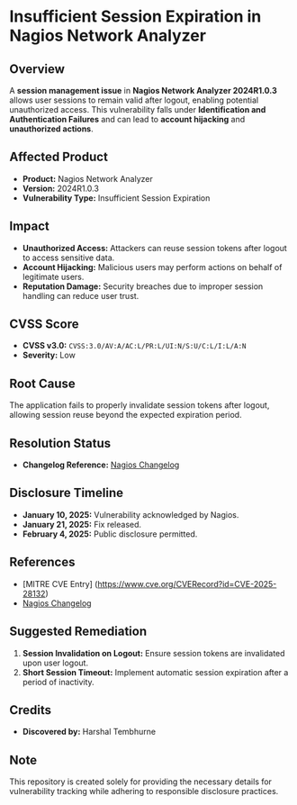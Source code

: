 # Insufficient Session Expiration in Nagios Network Analyzer  

## Overview  
A **session management issue** in **Nagios Network Analyzer 2024R1.0.3** allows user sessions to remain valid after logout, enabling potential unauthorized access. This vulnerability falls under **Identification and Authentication Failures** and can lead to **account hijacking** and **unauthorized actions**.  

## Affected Product  
- **Product:** Nagios Network Analyzer  
- **Version:** 2024R1.0.3  
- **Vulnerability Type:** Insufficient Session Expiration  

## Impact  
- **Unauthorized Access:** Attackers can reuse session tokens after logout to access sensitive data.  
- **Account Hijacking:** Malicious users may perform actions on behalf of legitimate users.  
- **Reputation Damage:** Security breaches due to improper session handling can reduce user trust.  

## CVSS Score  
- **CVSS v3.0:** `CVSS:3.0/AV:A/AC:L/PR:L/UI:N/S:U/C:L/I:L/A:N`  
- **Severity:** Low  

## Root Cause  
The application fails to properly invalidate session tokens after logout, allowing session reuse beyond the expected expiration period.  

## Resolution Status  
- **Changelog Reference:** [Nagios Changelog](https://www.nagios.com/changelog/#network-analyzer)  

## Disclosure Timeline  
- **January 10, 2025:** Vulnerability acknowledged by Nagios.  
- **January 21, 2025:** Fix released.  
- **February 4, 2025:** Public disclosure permitted.  

## References  
- [MITRE CVE Entry] (https://www.cve.org/CVERecord?id=CVE-2025-28132) 
- [Nagios Changelog](https://www.nagios.com/changelog/#network-analyzer)  

## Suggested Remediation  
1. **Session Invalidation on Logout:** Ensure session tokens are invalidated upon user logout.  
2. **Short Session Timeout:** Implement automatic session expiration after a period of inactivity.  

## Credits  
- **Discovered by:** Harshal Tembhurne  

## Note  
This repository is created solely for providing the necessary details for vulnerability tracking while adhering to responsible disclosure practices.  
